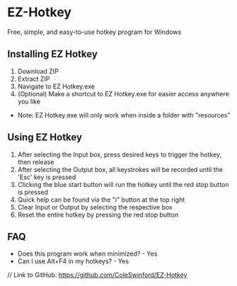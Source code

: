 # EZ-Hotkey
Free, simple, and easy-to-use hotkey program for Windows

## Installing EZ Hotkey
1) Download ZIP
2) Extract ZIP
3) Navigate to EZ Hotkey.exe
4) (Optional) Make a shortcut to EZ Hotkey.exe for easier access anywhere you like
- Note: EZ Hotkey.exe will only work when inside a folder with "resources"

## Using EZ Hotkey
1) After selecting the Input box, press desired keys to trigger the hotkey, then release
2) After selecting the Output box, all keystrokes will be recorded until the 'Esc' key is pressed
3) Clicking the blue start button will run the hotkey until the red stop button is pressed
4) Quick help can be found via the "i" button at the top right
5) Clear Input or Output by selecting the respective box
6) Reset the entire hotkey by pressing the red stop button

## FAQ
*  Does this program work when minimized? - Yes
* Can I use Alt+F4 in my hotkeys? - Yes


// Link to GitHub: https://github.com/ColeSwinford/EZ-Hotkey
